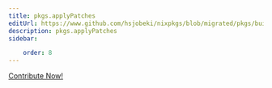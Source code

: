 ```yaml
---
title: pkgs.applyPatches
editUrl: https://www.github.com/hsjobeki/nixpkgs/blob/migrated/pkgs/build-support/trivial-builders/default.nix#L899C5
description: pkgs.applyPatches
sidebar:

    order: 8
---
```


<a href="https://www.github.com/hsjobeki/nixpkgs/blob/migrated/pkgs/build-support/trivial-builders/default.nix#L899C5">Contribute Now!</a>



